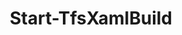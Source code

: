 ﻿---
title: Start-TfsXamlBuild
breadcrumbs: [ "Pipeline", "XamlBuild" ]
parent: "Pipeline.XamlBuild"
description: "Queues a XAML Build."
remarks: 
parameterSets: 
  "_All_": [  ] 
  "__AllParameterSets": 
parameters: 
inputs: 
outputs: 
notes: 
relatedLinks: 
  - text: "Online Version:" 
    uri: "https://tfscmdlets.dev/Cmdlets/Pipeline/XamlBuild/Start-TfsXamlBuild"
aliases: 
examples: 
---
